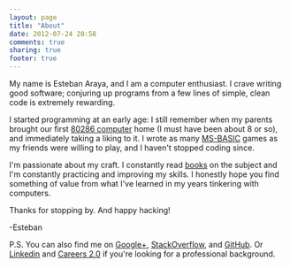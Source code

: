 ```yaml
---
layout: page
title: "About"
date: 2012-07-24 20:58
comments: true
sharing: true
footer: true
---
```


My name is Esteban Araya, and I am a computer enthusiast. I crave writing good software; conjuring up programs from a few lines of simple, clean code is extremely rewarding.

I started programming at an early age: I still remember when my parents brought our first [80286 computer](http://en.wikipedia.org/wiki/Intel_80286) home (I must have been about 8 or so), and immediately taking a liking to it. I wrote as many [MS-BASIC](http://en.wikipedia.org/wiki/Microsoft_BASIC) games as my friends were willing to play, and I haven't stopped coding since.

I'm passionate about my craft. I constantly read [books](/recommended-books) on the subject and I'm constantly practicing and improving my skills. I honestly hope you find something of value from what I've learned in my years tinkering with computers.

Thanks for stopping by. And happy hacking!

-Esteban

P.S. You can also find me on [Google+](https://plus.google.com/118249606338079156492/), [StackOverflow](http://stackoverflow.com/users/781/esteban-araya), and [GitHub](http://github.com/earaya). Or [Linkedin](http://www.linkedin.com/in/earaya) and [Careers 2.0](http://careers.stackoverflow.com/earaya) if you're looking for a professional background.